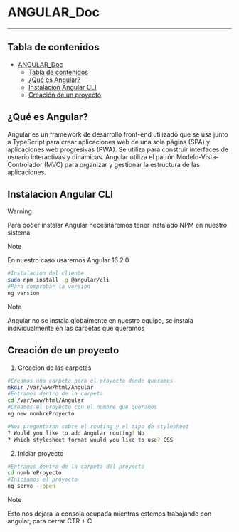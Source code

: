 # ANGULAR_Doc
--------------

[//]: # (version: 1.0)
[//]: # (author: Fran Dona)
[//]: # (date: 2024-02-29)



## Tabla de contenidos
- [ANGULAR\_Doc](#angular_doc)
  - [Tabla de contenidos](#tabla-de-contenidos)
  - [¿Qué es Angular?](#qué-es-angular)
  - [Instalacion Angular CLI](#instalacion-angular-cli)
  - [Creación de un proyecto](#creación-de-un-proyecto)



## ¿Qué es Angular?
Angular es un framework de desarrollo front-end utilizado que se usa junto a TypeScript para crear aplicaciones web de una sola página (SPA) y aplicaciones web progresivas (PWA). Se utiliza para construir interfaces de usuario interactivas y dinámicas. Angular utiliza el patrón Modelo-Vista-Controlador (MVC) para organizar y gestionar la estructura de las aplicaciones.

## Instalacion Angular CLI
>[!WARNING]
> Para poder instalar Angular necesitaremos tener instalado NPM en nuestro sistema

>[!NOTE]
> En nuestro caso usaremos Angular 16.2.0

```bash
#Instalacion del cliente
sudo npm install -g @angular/cli
#Para comprobar la version
ng version
```


>[!NOTE]
> Angular no se instala globalmente en nuestro equipo, se instala individualmente en las carpetas que queramos

## Creación de un proyecto

1. Creacion de las carpetas
```bash
#Creamos una carpeta para el proyecto donde queramos
mkdir /var/www/html/Angular
#Entramos dentro de la carpeta
cd /var/www/html/Angular
#Creamos el proyecto con el nombre que queramos
ng new nombreProyecto

#Nos preguntaran sobre el routing y el tipo de stylesheet
? Would you like to add Angular routing? No
? Which stylesheet format would you like to use? CSS
```

2. Iniciar proyecto
```bash
#Entramos dentro de la carpeta del proyecto
cd nombreProyecto
#Iniciamos el proyecto
ng serve --open
```
>[!NOTE]
Esto nos dejara la consola ocupada mientras estemos trabajando con angular, para cerrar CTR + C


